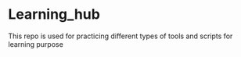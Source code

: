# Learning_hub
This repo is used for practicing different types of tools and scripts for learning purpose
